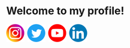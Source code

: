 <h1 id="welcometomyprofile">Welcome to my profile!</h1><div><a target="_blank" rel="noopener noreferrer" href="https://www.instagram.com/runtimemusic/"><img src="https://github.com/adeveloper-wq/adeveloper-wq/blob/main/img/instagram_icon.png" alt="Instagram-Image" /></a>&nbsp;&nbsp;<a target="_blank" rel="noopener noreferrer" href="https://twitter.com/adeveloper_wq"><img src="https://github.com/adeveloper-wq/adeveloper-wq/blob/main/img/twitter_icon.png" alt="Twitter-Image" /></a>&nbsp;&nbsp;<a target="_blank" rel="noopener noreferrer" href="https://www.youtube.com/channel/UCyUuZ-8M8qnG2SgkPhsRIHg"><img src="https://github.com/adeveloper-wq/adeveloper-wq/blob/main/img/youtube_icon.png" alt="Youtube-Image" /></a>&nbsp;&nbsp;<a target="_blank" rel="noopener noreferrer" href="https://www.linkedin.com/in/daniel-jeschor/"><img src="https://github.com/adeveloper-wq/adeveloper-wq/blob/main/img/linkedin_icon.png" alt="LinkedIn-Image" /></a>&nbsp;&nbsp;</div>
